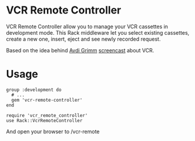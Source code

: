 VCR Remote Controller
=====================

VCR Remote Controller allow you to manage your VCR cassettes in development mode.
This Rack middleware let you select existing cassettes, create a new one, insert, eject
and see newly recorded request.

Based on the idea behind [Avdi Grimm](https://github.com/avdi) [screencast](http://avdi.org/devblog/2011/04/11/screencast-taping-api-interactions-with-vcr/) about VCR.

Usage
=====

    group :development do
      # ...
      gem 'vcr-remote-controller'
    end

    require 'vcr_remote_controller'
    use Rack::VcrRemoteController

And open your browser to /vcr-remote